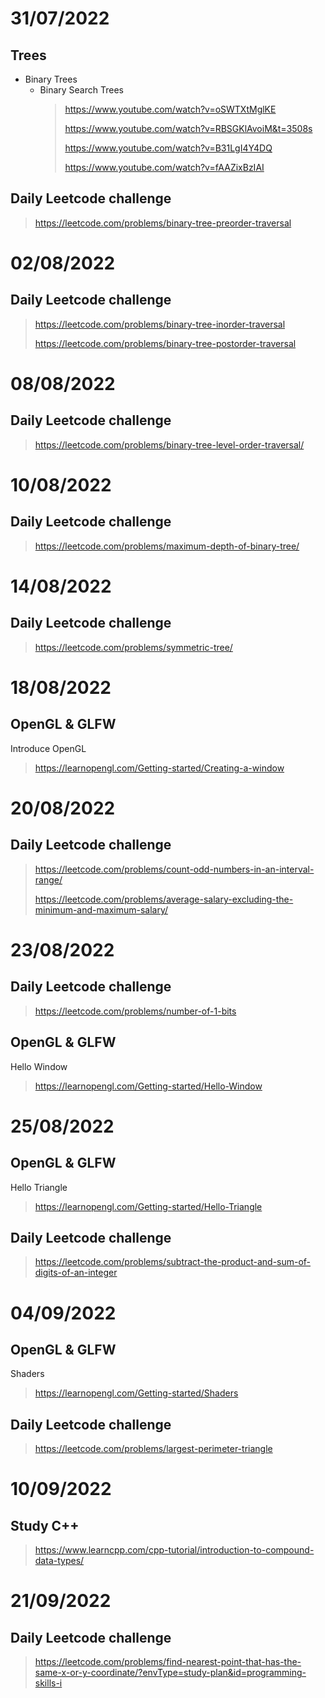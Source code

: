 # 31/07/2022
  ## Trees 
   - Binary Trees
     - Binary Search Trees
        > https://www.youtube.com/watch?v=oSWTXtMglKE
        > 
        > https://www.youtube.com/watch?v=RBSGKlAvoiM&t=3508s
        > 
        > https://www.youtube.com/watch?v=B31LgI4Y4DQ
        > 
        > https://www.youtube.com/watch?v=fAAZixBzIAI
  ## Daily Leetcode challenge
  > https://leetcode.com/problems/binary-tree-preorder-traversal


# 02/08/2022
   ## Daily Leetcode challenge
   > https://leetcode.com/problems/binary-tree-inorder-traversal
   > 
   > https://leetcode.com/problems/binary-tree-postorder-traversal

# 08/08/2022
   ## Daily Leetcode challenge
   >https://leetcode.com/problems/binary-tree-level-order-traversal/

# 10/08/2022
   ## Daily Leetcode challenge
   >https://leetcode.com/problems/maximum-depth-of-binary-tree/

# 14/08/2022
   ## Daily Leetcode challenge
   >https://leetcode.com/problems/symmetric-tree/

# 18/08/2022
   ## OpenGL & GLFW
   Introduce OpenGL
   >https://learnopengl.com/Getting-started/Creating-a-window

# 20/08/2022
  ## Daily Leetcode challenge
  >https://leetcode.com/problems/count-odd-numbers-in-an-interval-range/
  >
  >https://leetcode.com/problems/average-salary-excluding-the-minimum-and-maximum-salary/

# 23/08/2022
  ## Daily Leetcode challenge
  >https://leetcode.com/problems/number-of-1-bits

   ## OpenGL & GLFW
   Hello Window
   >https://learnopengl.com/Getting-started/Hello-Window 

# 25/08/2022
  ## OpenGL & GLFW
  Hello Triangle
  >https://learnopengl.com/Getting-started/Hello-Triangle
  
  ## Daily Leetcode challenge
  >https://leetcode.com/problems/subtract-the-product-and-sum-of-digits-of-an-integer
 
 # 04/09/2022
  ## OpenGL & GLFW
  Shaders
  >https://learnopengl.com/Getting-started/Shaders
  
  ## Daily Leetcode challenge
  >https://leetcode.com/problems/largest-perimeter-triangle
  
 # 10/09/2022 
  ## Study C++
  >https://www.learncpp.com/cpp-tutorial/introduction-to-compound-data-types/
  
 # 21/09/2022  
  ## Daily Leetcode challenge
  >https://leetcode.com/problems/find-nearest-point-that-has-the-same-x-or-y-coordinate/?envType=study-plan&id=programming-skills-i
  




